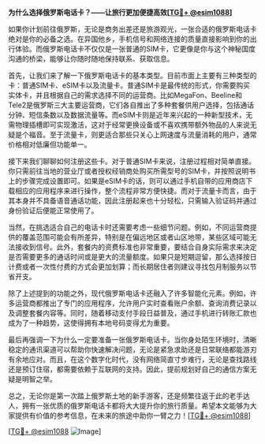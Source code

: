 **为什么选择俄罗斯电话卡？——让旅行更加便捷高效[[TG💪+ @esim1088](https://t.me/s/esim1088)]**

如果你计划前往俄罗斯，无论是商务出差还是旅游观光，一张合适的俄罗斯电话卡绝对是你的必备之选。在异国他乡，手机信号和网络连接的质量直接影响到你的出行体验。而俄罗斯电话卡不仅仅是一张普通的SIM卡，它更像是你与这个神秘国度沟通的桥梁，能够让你随时随地保持联系、获取信息。

首先，让我们来了解一下俄罗斯电话卡的基本类型。目前市面上主要有三种类型的卡：普通SIM卡、eSIM卡以及流量卡。普通SIM卡是最传统的形式，你需要购买实体卡，并且根据自己的需求选择不同的运营商。比如MegaFon、Beeline和Tele2是俄罗斯三大主要运营商，它们各自推出了多种套餐供用户选择，包括通话分钟、短信条数以及数据流量等。而eSIM卡则是近年来兴起的一种新型技术，无需物理插槽即可实现激活，这对于经常更换设备或不喜欢携带额外物品的人来说无疑是个福音。至于流量卡，则更适合那些只关心上网速度与流量消耗的用户，通常价格相对低廉但功能单一。

接下来我们聊聊如何注册这些卡。对于普通SIM卡来说，注册过程相对简单直接。你只需前往当地的营业厅或者授权经销商处购买所需型号的SIM卡，并按照说明书上的步骤完成设置即可。如果是eSIM卡的话，则可以通过手机自带的应用商店下载相应的应用程序来进行操作，整个流程非常方便快捷。而对于流量卡而言，由于其本身并不具备语音通话功能，因此注册起来也十分轻松，只需输入验证码并通过身份验证后便能正常使用了。

当然，在挑选适合自己的电话卡时还需要考虑一些细节问题。例如，不同运营商提供的覆盖范围可能会有所差异，特别是在偏远地区或者山区地带，某些区域可能无法接收到信号。此外，套餐内的资费标准也非常重要，要结合自身实际需求来决定是否需要更多的通话时间或是更大的流量额度。如果只是短期逗留，那么选择按日计费或者一次性付费的方式会更加划算；而长期居住者则建议寻找包月制服务以节省开支。

除了上述提到的功能之外，现代俄罗斯电话卡还融入了许多智能化元素。例如，许多运营商都推出了专门的应用程序，允许用户实时查看账户余额、查询消费记录以及调整套餐内容等。同时，随着移动支付手段日益普及，通过手机进行转账汇款也成为了一种趋势，这使得拥有本地号码变得尤为重要。

最后再强调一下为什么一定要准备一张俄罗斯电话卡。当你身处陌生环境时，清晰稳定的通讯渠道可以帮助你快速解决问题，无论是紧急求助还是日常联络都能游刃有余地应对。而且，在这个数字化时代，没有网络简直寸步难行，无论是查找路线还是预订住宿，都需要依赖于互联网的支持。因此，提前规划好自己的通信方案无疑是明智之举。

总之，无论你是第一次踏上俄罗斯土地的新手游客，还是频繁往返于此的老手达人，拥有一张优质的俄罗斯电话卡都将大大提升你的旅行质量。希望本文能够为大家提供有价值的参考信息，在未来的旅途中助你一臂之力！[[TG💪+ @esim1088](https://t.me/s/esim1088)]

[[TG💪+ @esim1088](https://t.me/s/esim1088) ![Image](https://i.postimg.cc/4NQfJmqS/Snipaste-2025-05-13-00-14-12.png)]
